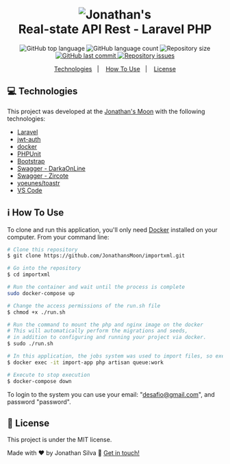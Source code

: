 
<h1 align="center">
    <img alt="Jonathan's" src="https://i.pinimg.com/originals/52/1a/fa/521afaada5d1c270249703e2420fbbb3.png" />
    <br>
    Real-state API Rest - Laravel PHP
</h1>

<p align="center">
  <img alt="GitHub top language" src="https://img.shields.io/github/languages/top/JonathansMoon/importxml">

  <img alt="GitHub language count" src="https://img.shields.io/github/languages/count/JonathansMoon/importxml">

  <img alt="Repository size" src="https://img.shields.io/github/repo-size/JonathansMoon/importxml">
  <a href="https://github.com/JonathansMoon/importxml/commits/master">
    <img alt="GitHub last commit" src="https://img.shields.io/github/last-commit/JonathansMoon/importxml">
  </a>

  <a href="https://github.com/JonathansMoon/importxml/issues">
    <img alt="Repository issues" src="https://img.shields.io/github/issues/JonathansMoon/importxml.svg">
  </a>

<p align="center">
  <a href="#Moon-technologies">Technologies</a>&nbsp;&nbsp;&nbsp;|&nbsp;&nbsp;&nbsp;
  <a href="#information_source-how-to-use">How To Use</a>&nbsp;&nbsp;&nbsp;|&nbsp;&nbsp;&nbsp;
  <a href="#memo-license">License</a>
</p>

## :computer: Technologies

This project was developed at the [Jonathan's Moon](#) with the following technologies:

-  [Laravel](https://laravel.com/)
-  [jwt-auth](https://github.com/tymondesigns/jwt-auth)
-  [docker](https://www.docker.com/)
-  [PHPUnit](https://phpunit.de/)
-  [Bootstrap](https://getbootstrap.com/)
-  [Swagger - DarkaOnLine](https://github.com/DarkaOnLine/L5-Swagger)
-  [Swagger - Zircote](https://github.com/zircote/swagger-php)
-  [yoeunes/toastr](https://github.com/yoeunes/toastr)
-  [VS Code][vc]

## :information_source: How To Use

To clone and run this application, you'll only need [Docker](https://www.docker.com/) installed on your computer. From your command line:

```bash
# Clone this repository
$ git clone https://github.com/JonathansMoon/importxml.git

# Go into the repository
$ cd importxml

# Run the container and wait until the process is complete
sudo docker-compose up

# Change the access permissions of the run.sh file
$ chmod +x ./run.sh

# Run the command to mount the php and nginx image on the docker
# This will automatically perform the migrations and seeds, 
# in addition to configuring and running your project via docker.
$ sudo ./run.sh

# In this application, the jobs system was used to import files, so execute the code below to run the queues.
$ docker exec -it import-app php artisan queue:work

# Execute to stop execution
$ docker-compose down
```


To login to the system you can use your email: "desafio@gmail.com", and password "password".

## :memo: License
This project is under the MIT license.

Made with ♥ by Jonathan Silva :wave: [Get in touch!](https://www.linkedin.com/in/jonathan-silva-gomes-53271a168/)

[vc]: https://code.visualstudio.com/
